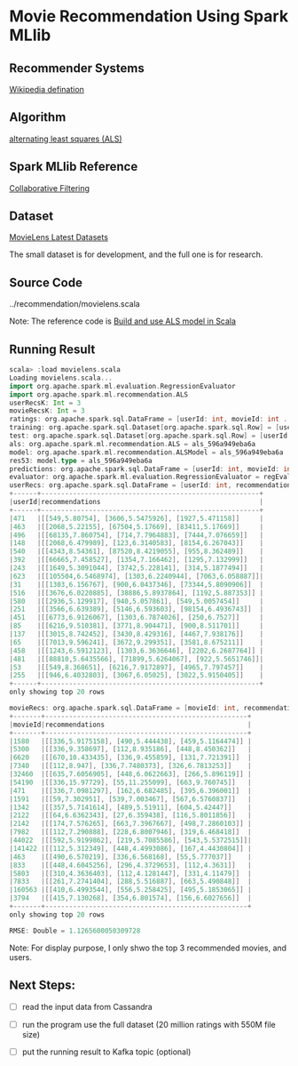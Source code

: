 # Movie Recommendation Using Spark MLlib

## Recommender Systems

[Wikipedia defination](https://en.wikipedia.org/wiki/Recommender_system#Collaborative_filtering)

## Algorithm

[alternating least squares (ALS)](http://dl.acm.org/citation.cfm?id=1608614)

## Spark MLlib Reference

[Collaborative Filtering](https://spark.apache.org/docs/2.2.0/ml-collaborative-filtering.html#collaborative-filtering-1)

## Dataset

[MovieLens Latest Datasets](https://grouplens.org/datasets/movielens/latest/)

The small dataset is for development, and the full one is for research.

## Source Code

../recommendation/movielens.scala

Note: The reference code is [Build and use ALS model in Scala](https://github.com/apache/spark/blob/master/examples/src/main/scala/org/apache/spark/examples/ml/ALSExample.scala)

## Running Result

```scala
scala> :load movielens.scala
Loading movielens.scala...
import org.apache.spark.ml.evaluation.RegressionEvaluator
import org.apache.spark.ml.recommendation.ALS
userRecsK: Int = 3
movieRecsK: Int = 3
ratings: org.apache.spark.sql.DataFrame = [userId: int, movieId: int ... 2 more fields]
training: org.apache.spark.sql.Dataset[org.apache.spark.sql.Row] = [userId: int, movieId: int ... 2 more fields]
test: org.apache.spark.sql.Dataset[org.apache.spark.sql.Row] = [userId: int, movieId: int ... 2 more fields]
als: org.apache.spark.ml.recommendation.ALS = als_596a949eba6a
model: org.apache.spark.ml.recommendation.ALSModel = als_596a949eba6a
res53: model.type = als_596a949eba6a
predictions: org.apache.spark.sql.DataFrame = [userId: int, movieId: int ... 3 more fields]
evaluator: org.apache.spark.ml.evaluation.RegressionEvaluator = regEval_91666d86f1c7
userRecs: org.apache.spark.sql.DataFrame = [userId: int, recommendations: array<struct<movieId:int,rating:float>>]
+------+-------------------------------------------------------+                
|userId|recommendations                                        |
+------+-------------------------------------------------------+
|471   |[[549,5.80754], [3606,5.5475926], [1927,5.471158]]     |
|463   |[[2068,5.22155], [67504,5.17669], [83411,5.17669]]     |
|496   |[[68135,7.860754], [714,7.7964883], [7444,7.076659]]   |
|148   |[[2068,6.479989], [123,6.3140583], [8154,6.267043]]    |
|540   |[[4343,8.54361], [87520,8.4219055], [955,8.362489]]    |
|392   |[[66665,7.458527], [1354,7.166462], [1295,7.132999]]   |
|243   |[[1649,5.3091044], [3742,5.228141], [314,5.1877494]]   |
|623   |[[105504,6.5468974], [1303,6.2240944], [7063,6.058887]]|
|31    |[[1303,6.156767], [900,6.0437346], [73344,5.8090906]]  |
|516   |[[3676,6.0220885], [38886,5.8937864], [1192,5.887353]] |
|580   |[[2936,5.129917], [940,5.057861], [549,5.0057454]]     |
|251   |[[3566,6.639389], [5146,6.593603], [98154,6.4936743]]  |
|451   |[[6773,6.9126067], [1303,6.7874026], [250,6.7527]]     |
|85    |[[6216,9.510381], [3771,8.904471], [900,8.511701]]     |
|137   |[[3015,8.742452], [3430,8.429316], [4467,7.938176]]    |
|65    |[[7013,9.596241], [3672,9.299351], [3581,8.675211]]    |
|458   |[[1243,6.5912123], [1303,6.3636646], [2202,6.2687764]] |
|481   |[[88810,5.6435566], [71899,5.6264067], [922,5.5651746]]|
|53    |[[549,8.368651], [6216,7.9172897], [4965,7.797457]]    |
|255   |[[946,6.4032803], [3067,6.05025], [3022,5.9150405]]    |
+------+-------------------------------------------------------+
only showing top 20 rows

movieRecs: org.apache.spark.sql.DataFrame = [movieId: int, recommendations: array<struct<userId:int,rating:float>>]
+-------+---------------------------------------------------+                   
|movieId|recommendations                                    |
+-------+---------------------------------------------------+
|1580   |[[336,5.9175158], [490,5.444438], [459,5.1164474]] |
|5300   |[[336,9.358697], [112,8.935186], [448,8.450362]]   |
|6620   |[[670,10.433435], [336,9.455859], [131,7.721391]]  |
|7340   |[[112,8.947], [336,7.7480373], [326,6.7813253]]    |
|32460  |[[635,7.6056905], [448,6.0622663], [266,5.896119]] |
|54190  |[[336,15.97729], [55,11.255099], [663,9.760745]]   |
|471    |[[336,7.0981297], [162,6.682485], [395,6.396001]]  |
|1591   |[[59,7.302951], [539,7.003467], [567,6.5760837]]   |
|1342   |[[357,5.7141614], [489,5.51911], [604,5.42447]]    |
|2122   |[[64,6.6362343], [27,6.359438], [116,5.8011856]]   |
|2142   |[[174,7.576265], [663,7.3967667], [498,7.2860103]] |
|7982   |[[112,7.290888], [228,6.8007946], [319,6.468418]]  |
|44022  |[[592,5.9199862], [219,5.7085586], [543,5.5372515]]|
|141422 |[[112,5.312349], [448,4.4993086], [167,4.4430804]] |
|463    |[[490,6.570219], [336,6.568168], [55,5.777037]]    |
|833    |[[448,4.6045256], [296,4.3729653], [112,4.3631]]   |
|5803   |[[310,4.3636403], [112,4.1281447], [331,4.11479]]  |
|7833   |[[261,7.2741404], [288,5.516887], [663,5.490848]]  |
|160563 |[[410,6.4993544], [556,5.258425], [495,5.1853065]] |
|3794   |[[415,7.130268], [354,6.801574], [156,6.6027656]]  |
+-------+---------------------------------------------------+
only showing top 20 rows

RMSE: Double = 1.1265600050309728    
```

Note: For display purpose, I only shwo the top 3 recommended movies, and users.

## Next Steps:

- [ ] read the input data from Cassandra
- [ ] run the program use the full dataset (20 million ratings with 550M file size)
- [ ] put the running result to Kafka topic (optional)





